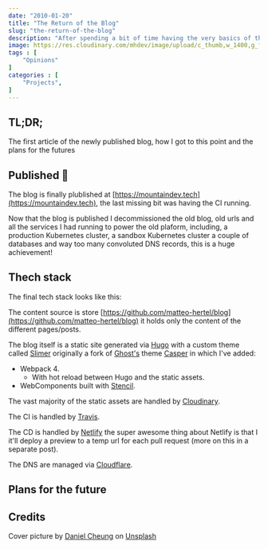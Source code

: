 ```yaml
---
date: "2010-01-20"
title: "The Return of the Blog"
slug: "the-return-of-the-blog"
description: "After spending a bit of time having the very basics of the blog done, I've not published it and planning for the future"
image: https://res.cloudinary.com/mhdev/image/upload/c_thumb,w_1400,g_face/v1548013171/blog/posts/the-return-of-the-blog.jpg
tags : [
    "Opinions"
]
categories : [
    "Projects",
]
---
```


## TL;DR;
The first article of the newly published blog, how I got to this point and the plans for the futures

## Published 🎉
The blog is finally plublished at [https://mountaindev.tech](https://mountaindev.tech), the last missing bit was having the CI running.

Now that the blog is published I decommissioned the old blog, old urls and all the services I had running to power the old plaform, including, a production Kubernetes cluster, a sandbox Kubernetes cluster a couple of databases and way too many convoluted DNS records, this is a huge achievement!

## Thech stack

The final tech stack looks like this:

The content source is store [https://github.com/matteo-hertel/blog](https://github.com/matteo-hertel/blog) it holds only the content of the different pages/posts.

The blog itself is a static site generated via [Hugo](https://gohugo.io) with a custom theme called [Slimer](https://github.com/matteo-hertel/slimer) originally a fork of [Ghost's](https://ghost.org/) theme [Casper](https://github.com/TryGhost/Casper) in which I've added:

- Webpack 4.
  - With hot reload between Hugo and the static assets. 
- WebComponents built with [Stencil](https://stenciljs.com/).

The vast majority of the static assets are handled by [Cloudinary](https://cloudinary.com).

The CI is handled by [Travis](https://travis-ci.org/).

The CD is handled by [Netlify](https://www.netlify.com/) the super awesome thing about Netlify is that I it'll deploy a preview to a temp url for each pull request (more on this in a separate post).

The DNS are managed via [Cloudflare](https://dash.cloudflare.com).



## Plans for the future 


## Credits
Cover picture by [Daniel Cheung](https://unsplash.com/photos/cPF2nlWcMY4?utm_source=unsplash&utm_medium=referral&utm_content=creditCopyText) on [Unsplash](https://unsplash.com/search/photos/star-wars?utm_source=unsplash&utm_medium=referral&utm_content=creditCopyText)
